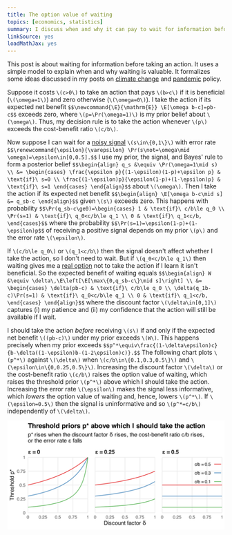 ```yaml
---
title: The option value of waiting
topics: [economics, statistics]
summary: I discuss when and why it can pay to wait for information before taking an action.
linkSource: yes
loadMathJax: yes
---
```


This post is about waiting for information before taking an action.
It uses a simple model to explain when and why waiting is valuable.
It formalizes some ideas discussed in my posts on [climate change](/blog/climate-change-transport-planning/) and [pandemic](/blog/policymaking-under-uncertainty/) policy.

Suppose it costs `\(c>0\)` to take an action that pays `\(b>c\)` if it is beneficial (`\(\omega=1\)`) and zero otherwise (`\(\omega=0\)`).
I take the action if its expected net benefit
`$$\newcommand{\E}{\mathrm{E}}
\E[\omega b-c]=pb-c$$`
exceeds zero, where `\(p=\Pr(\omega=1)\)` is my prior belief about `\(\omega\)`.
Thus, my decision rule is to take the action whenever `\(p\)` exceeds the cost-benefit ratio `\(c/b\)`.

Now suppose I can wait for a [noisy signal](/blog/learning-noisy-signals/) `\(s\in\{0,1\}\)` with error rate
`$$\renewcommand{\epsilon}{\varepsilon}
\Pr(s\not=\omega\mid \omega)=\epsilon\in[0,0.5].$$`
I use my prior, the signal, and Bayes' rule to form a posterior belief
`$$\begin{align}
q_s
&\equiv \Pr(\omega=1\mid s) \\
&= \begin{cases}
\frac{\epsilon p}{(1-\epsilon)(1-p)+\epsilon p} & \text{if}\ s=0 \\
\frac{(1-\epsilon)p}{\epsilon(1-p)+(1-\epsilon)p} & \text{if}\ s=1
\end{cases}
\end{align}$$`
about `\(\omega\)`.
Then I take the action if its expected net benefit
`$$\begin{align}
\E[\omega b-c\mid s]
&= q_sb-c
\end{align}$$`
given `\(s\)` exceeds zero.
This happens with probability
`$$\Pr(q_sb-c\ge0)=\begin{cases}
1 & \text{if}\ c/b\le q_0 \\
\Pr(s=1) & \text{if}\ q_0<c/b\le q_1 \\
0 & \text{if}\ q_1<c/b,
\end{cases}$$`
where the probability
`$$\Pr(s=1)=\epsilon(1-p)+(1-\epsilon)p$$`
of receiving a positive signal depends on my prior `\(p\)` and the error rate `\(\epsilon\)`.

If `\(c/b\le q_0\)` or `\(q_1<c/b\)` then the signal doesn't affect whether I take the action, so I don't need to wait.
But if `\(q_0<c/b\le q_1\)` then waiting gives me a [real option](https://en.wikipedia.org/wiki/Real_options_valuation) not to take the action if I learn it isn't beneficial.
So the expected benefit of waiting equals
`$$\begin{align}
W
&\equiv \delta\,\E\left[\E[\max\{0,q_sb-c\}\mid s]\right] \\
&= \begin{cases}
\delta(pb-c) & \text{if}\ c/b\le q_0 \\
\delta(q_1b-c)\Pr(s=1) & \text{if}\ q_0<c/b\le q_1 \\
0 & \text{if}\ q_1<c/b,
\end{cases}
\end{align}$$`
where the discount factor `\(\delta\in[0,1]\)` captures
(i) my patience and
(ii) my confidence that the action will still be available if I wait.

I should take the action *before* receiving `\(s\)` if and only if the expected net benefit `\((pb-c)\)` under my prior exceeds `\(W\)`.
This happens precisely when my prior exceeds
`$$p^*\equiv\frac{(1-\delta\epsilon)c}{b-\delta((1-\epsilon)b-(1-2\epsilon)c)}.$$`
The following chart plots `\(p^*\)` against `\(\delta\)` when `\(c/b\in\{0.1,0.3,0.5\}\)` and `\(\epsilon\in\{0,0.25,0.5\}\)`.
Increasing the discount factor `\(\delta\)` or the cost-benefit ratio `\(c/b\)` raises the option value of waiting, which raises the threshold prior `\(p^*\)` above which I should take the action.
Increasing the error rate `\(\epsilon\)` makes the signal less informative, which *lowers* the option value of waiting and, hence, lowers `\(p^*\)`.
If `\(\epsilon=0.5\)` then the signal is uninformative and so `\(p^*=c/b\)` independently of `\(\delta\)`.

![](figures/thresholds-1.svg)

